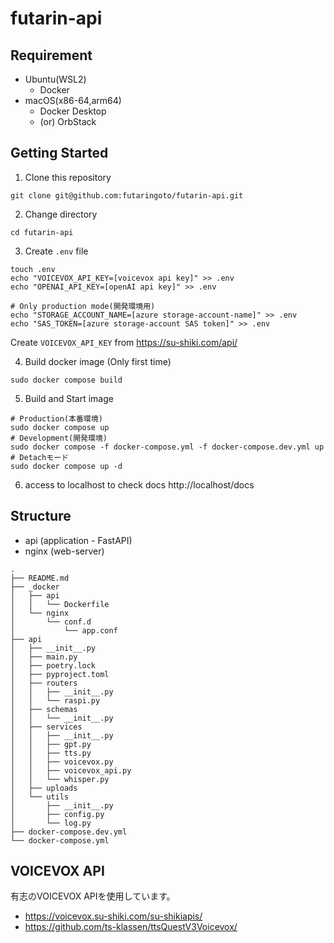 # futarin-api

## Requirement
- Ubuntu(WSL2)
  - Docker
- macOS(x86-64,arm64)
  - Docker Desktop
  - (or) OrbStack

## Getting Started
1. Clone this repository
```
git clone git@github.com:futaringoto/futarin-api.git
```

2. Change directory
```
cd futarin-api
```

3. Create `.env` file
```
touch .env
echo "VOICEVOX_API_KEY=[voicevox api key]" >> .env
echo "OPENAI_API_KEY=[openAI api key]" >> .env

# Only production mode(開発環境用)
echo "STORAGE_ACCOUNT_NAME=[azure storage-account-name]" >> .env
echo "SAS_TOKEN=[azure storage-account SAS token]" >> .env
```
Create `VOICEVOX_API_KEY` from https://su-shiki.com/api/

4. Build docker image (Only first time)
```
sudo docker compose build
```

5. Build and Start image
```
# Production(本番環境)
sudo docker compose up
# Development(開発環境)
sudo docker compose -f docker-compose.yml -f docker-compose.dev.yml up
# Detachモード
sudo docker compose up -d
```
6. access to localhost to check docs
http://localhost/docs

## Structure
- api (application - FastAPI)
- nginx (web-server)
```
.
├── README.md
├── _docker
│   ├── api
│   │   └── Dockerfile
│   └── nginx
│       └── conf.d
│           └── app.conf
├── api
│   ├── __init__.py
│   ├── main.py
│   ├── poetry.lock
│   ├── pyproject.toml
│   ├── routers
│   │   ├── __init__.py
│   │   └── raspi.py
│   ├── schemas
│   │   └── __init__.py
│   ├── services
│   │   ├── __init__.py
│   │   ├── gpt.py
│   │   ├── tts.py
│   │   ├── voicevox.py
│   │   ├── voicevox_api.py
│   │   └── whisper.py
│   ├── uploads
│   └── utils
│       ├── __init__.py
│       ├── config.py
│       └── log.py
├── docker-compose.dev.yml
└── docker-compose.yml
```

## VOICEVOX API
有志のVOICEVOX APIを使用しています。
- https://voicevox.su-shiki.com/su-shikiapis/
- https://github.com/ts-klassen/ttsQuestV3Voicevox/
